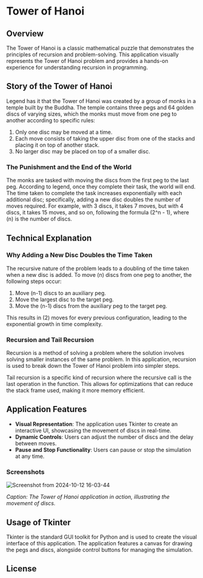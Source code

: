 # Tower of Hanoi

## Overview
The Tower of Hanoi is a classic mathematical puzzle that demonstrates the principles of recursion and problem-solving. This application visually represents the Tower of Hanoi problem and provides a hands-on experience for understanding recursion in programming.

## Story of the Tower of Hanoi
Legend has it that the Tower of Hanoi was created by a group of monks in a temple built by the Buddha. The temple contains three pegs and 64 golden discs of varying sizes, which the monks must move from one peg to another according to specific rules:

1. Only one disc may be moved at a time.
2. Each move consists of taking the upper disc from one of the stacks and placing it on top of another stack.
3. No larger disc may be placed on top of a smaller disc.

### The Punishment and the End of the World
The monks are tasked with moving the discs from the first peg to the last peg. According to legend, once they complete their task, the world will end. The time taken to complete the task increases exponentially with each additional disc; specifically, adding a new disc doubles the number of moves required. For example, with 3 discs, it takes 7 moves, but with 4 discs, it takes 15 moves, and so on, following the formula \(2^n - 1\), where \(n\) is the number of discs.

## Technical Explanation

### Why Adding a New Disc Doubles the Time Taken
The recursive nature of the problem leads to a doubling of the time taken when a new disc is added. To move \(n\) discs from one peg to another, the following steps occur:
1. Move \(n-1\) discs to an auxiliary peg.
2. Move the largest disc to the target peg.
3. Move the \(n-1\) discs from the auxiliary peg to the target peg.

This results in \(2\) moves for every previous configuration, leading to the exponential growth in time complexity.

### Recursion and Tail Recursion
Recursion is a method of solving a problem where the solution involves solving smaller instances of the same problem. In this application, recursion is used to break down the Tower of Hanoi problem into simpler steps.

Tail recursion is a specific kind of recursion where the recursive call is the last operation in the function. This allows for optimizations that can reduce the stack frame used, making it more memory efficient.

## Application Features
- **Visual Representation**: The application uses Tkinter to create an interactive UI, showcasing the movement of discs in real-time.
- **Dynamic Controls**: Users can adjust the number of discs and the delay between moves.
- **Pause and Stop Functionality**: Users can pause or stop the simulation at any time.

### Screenshots
  ![Screenshot from 2024-10-12 16-03-44](https://github.com/user-attachments/assets/1c623993-c6f4-4a4b-965b-45f03367da95)

*Caption: The Tower of Hanoi application in action, illustrating the movement of discs.*

## Usage of Tkinter
Tkinter is the standard GUI toolkit for Python and is used to create the visual interface of this application. The application features a canvas for drawing the pegs and discs, alongside control buttons for managing the simulation.

## License
